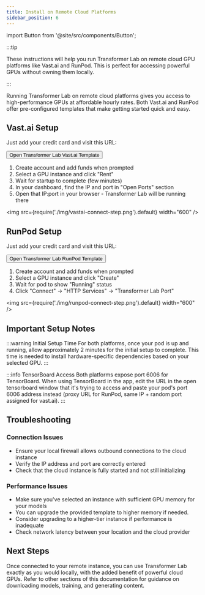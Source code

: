 ```yaml
---
title: Install on Remote Cloud Platforms
sidebar_position: 6
---
```


import Button from '@site/src/components/Button';

:::tip

These instructions will help you run Transformer Lab on remote cloud GPU platforms like Vast.ai and RunPod. This is perfect for accessing powerful GPUs without owning them locally.

:::

Running Transformer Lab on remote cloud platforms gives you access to high-performance GPUs at affordable hourly rates. Both Vast.ai and RunPod offer pre-configured templates that make getting started quick and easy.

## Vast.ai Setup

Just add your credit card and visit this URL:

<a href="https://cloud.vast.ai?ref_id=263642&template_id=e84f7713686cb6588083e81b50128622" target="_blank">
    <Button>Open Transformer Lab Vast.ai Template</Button>
</a>

1. Create account and add funds when prompted
2. Select a GPU instance and click "Rent"
3. Wait for startup to complete (few minutes)
4. In your dashboard, find the IP and port in "Open Ports" section
5. Open that IP:port in your browser - Transformer Lab will be running there

<img src={require('./img/vastai-connect-step.png').default} width="600" />

## RunPod Setup

Just add your credit card and visit this URL:

<a href="https://console.runpod.io/deploy?template=7k5ly1zp30&ref=4214yk35" target="_blank">
    <Button>Open Transformer Lab RunPod Template</Button>
</a>

1. Create account and add funds when prompted
2. Select a GPU instance and click "Create"
3. Wait for pod to show "Running" status
4. Click "Connect" → "HTTP Services" → "Transformer Lab Port"

<img src={require('./img/runpod-connect-step.png').default} width="600" />


## Important Setup Notes

:::warning Initial Setup Time
For both platforms, once your pod is up and running, allow approximately 2 minutes for the initial setup to complete. This time is needed to install hardware-specific dependencies based on your selected GPU.
:::

:::info TensorBoard Access
Both platforms expose port 6006 for TensorBoard. When using TensorBoard in the app, edit the URL in the open tensorboard window that it's trying to access and paste your pod's port 6006 address instead (proxy URL for RunPod, same IP + random port assigned for vast.ai).
:::


## Troubleshooting

### Connection Issues

- Ensure your local firewall allows outbound connections to the cloud instance
- Verify the IP address and port are correctly entered
- Check that the cloud instance is fully started and not still initializing

### Performance Issues

- Make sure you've selected an instance with sufficient GPU memory for your models
- You can upgrade the provided template to higher memory if needed.
- Consider upgrading to a higher-tier instance if performance is inadequate
- Check network latency between your location and the cloud provider

## Next Steps

Once connected to your remote instance, you can use Transformer Lab exactly as you would locally, with the added benefit of powerful cloud GPUs. Refer to other sections of this documentation for guidance on downloading models, training, and generating content.
